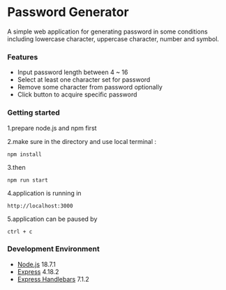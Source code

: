 # Password Generator
A simple web application for generating password in some conditions including lowercase character, uppercase character, number and symbol.

### Features
- Input password length between 4 ~ 16
- Select at least one character set for password
- Remove some character from password optionally
- Click button to acquire specific password

### Getting started
1.prepare node.js and npm first

2.make sure in the directory and use local terminal :
```
npm install
```
3.then
```
npm run start
```
4.application is running in
```
http://localhost:3000
```
5.application can be paused by 
```
ctrl + c
```

### Development Environment
- [Node.js](https://github.com/nvm-sh/nvm) 18.7.1
- [Express](https://www.npmjs.com/package/express) 4.18.2
- [Express Handlebars](https://github.com/express-handlebars/express-handlebars) 7.1.2